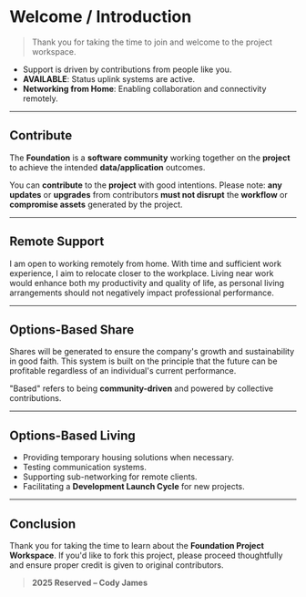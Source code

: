 # Welcome / Introduction  

> Thank you for taking the time to join and welcome to the project workspace.  

- Support is driven by contributions from people like you.  
- **AVAILABLE**: Status uplink systems are active.  
- **Networking from Home**: Enabling collaboration and connectivity remotely.  

---

## Contribute  

The **Foundation** is a **software community** working together on the **project** to achieve the intended **data/application** outcomes.  

You can **contribute** to the **project** with good intentions. Please note: **any updates** or **upgrades** from contributors **must not disrupt** the **workflow** or **compromise assets** generated by the project.  

---

## Remote Support  

I am open to working remotely from home. With time and sufficient work experience, I aim to relocate closer to the workplace. Living near work would enhance both my productivity and quality of life, as personal living arrangements should not negatively impact professional performance.  

---

## Options-Based Share  

Shares will be generated to ensure the company's growth and sustainability in good faith. This system is built on the principle that the future can be profitable regardless of an individual's current performance.  

"Based" refers to being **community-driven** and powered by collective contributions.  

---

## Options-Based Living  

- Providing temporary housing solutions when necessary.  
- Testing communication systems.  
- Supporting sub-networking for remote clients.  
- Facilitating a **Development Launch Cycle** for new projects.  

---

## Conclusion  

Thank you for taking the time to learn about the **Foundation Project Workspace**. If you'd like to fork this project, please proceed thoughtfully and ensure proper credit is given to original contributors.  

> **2025 Reserved – Cody James**  
